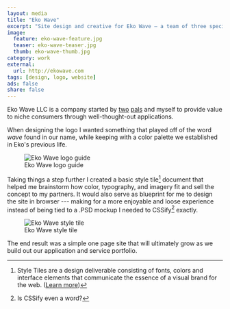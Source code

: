 ```yaml
---
layout: media
title: "Eko Wave"
excerpt: "Site design and creative for Eko Wave — a team of three specializing in niche applications."
image: 
  feature: eko-wave-feature.jpg
  teaser: eko-wave-teaser.jpg
  thumb: eko-wave-thumb.jpg
category: work
external:
  url: http://ekowave.com
tags: [design, logo, website]
ads: false
share: false
---
```


Eko Wave LLC is a company started by [two](http://twitter.com/endonend) [pals](http://twitter.com/bjpmba) and myself to provide value to niche consumers through well-thought-out applications.

When designing the logo I wanted something that played off of the word *wave* found in our name, while keeping with a color palette we established in Eko's previous life.

<figure>
	<img src="{{ site.url }}/images/eko-wave-logo-guide.jpg" alt="Eko Wave logo guide">
	<figcaption>Eko Wave logo guide</figcaption>
</figure>

Taking things a step further I created a basic style tile[^style-tile] document that helped me brainstorm how color, typography, and imagery fit and sell the concept to my partners. It would also serve as blueprint for me to design the site in browser --- making for a more enjoyable and loose experience instead of being tied to a .PSD mockup I needed to CSSify[^cssify] exactly.

[^style-tile]: Style Tiles are a design deliverable consisting of fonts, colors and interface elements that communicate the essence of a visual brand for the web. ([Learn more](http://styletil.es/))

[^cssify]: Is CSSify even a word?

<figure>
	<img src="{{ site.url }}/images/eko-wave-style-tile.jpg" alt="Eko Wave style tile">
	<figcaption>Eko Wave style tile</figcaption>
</figure>

The end result was a simple one page site that will ultimately grow as we build out our application and service portfolio.
